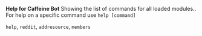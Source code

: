 **Help for Caffeine Bot**
Showing the list of commands for all loaded modules.. 
For help on a specific command use `help [command]`

`help`, `reddit`, `addresource`, `members`